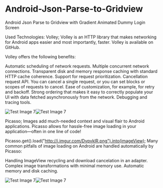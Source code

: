 # Android-Json-Parse-to-Gridview
Android Json Parse to Gridview with Gradient Animated Dummy Login Screen

Used Technologies:
Volley; 
Volley is an HTTP library that makes networking for Android apps easier and most importantly, faster. Volley is available on GitHub.

Volley offers the following benefits:

Automatic scheduling of network requests.
Multiple concurrent network connections.
Transparent disk and memory response caching with standard HTTP cache coherence.
Support for request prioritization.
Cancellation request API. You can cancel a single request, or you can set blocks or scopes of requests to cancel.
Ease of customization, for example, for retry and backoff.
Strong ordering that makes it easy to correctly populate your UI with data fetched asynchronously from the network.
Debugging and tracing tools.

![Test Image 7](https://github.com/sinansa91/Android-Json-Parse-to-Gridview/blob/master/images/2.PNG?raw=true)![Test Image 7](https://github.com/sinansa91/Android-Json-Parse-to-Gridview/blob/master/images/3.PNG?raw=true)

Picasso;
Images add much-needed context and visual flair to Android applications. Picasso allows for hassle-free image loading in your application—often in one line of code!

Picasso.get().load("http://i.imgur.com/DvpvklR.png").into(imageView);
Many common pitfalls of image loading on Android are handled automatically by Picasso:

Handling ImageView recycling and download cancelation in an adapter.
Complex image transformations with minimal memory use.
Automatic memory and disk caching.


![Test Image 7](https://github.com/sinansa91/Android-Json-Parse-to-Gridview/blob/master/images/1.PNG?raw=true)![Test Image 7](https://github.com/sinansa91/Android-Json-Parse-to-Gridview/blob/master/images/4.PNG?raw=true)



